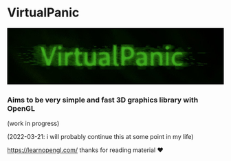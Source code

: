 # VirtualPanic
![](https://raw.githubusercontent.com/331uw13/VirtualPanic/master/Images/virtualpanic-art-2.jpg)


### Aims to be very simple and fast 3D graphics library with OpenGL
(work in progress)

(2022-03-21: i will probably continue this at some point in my life)


https://learnopengl.com/  thanks for reading material :heart:
